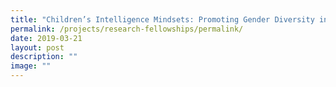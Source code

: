 ```yaml
---
title: "Children’s Intelligence Mindsets: Promoting Gender Diversity in STEM"
permalink: /projects/research-fellowships/permalink/
date: 2019-03-21
layout: post
description: ""
image: ""
---
```

